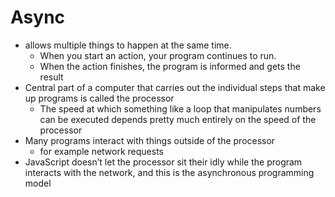 # Async
- allows multiple things to happen at the same time.
  - When you start an action, your program continues to run.
  - When the action finishes, the program is informed and gets the result
- Central part of a computer that carries out the individual steps that make up programs is called the processor
  - The speed at which something like a loop that manipulates numbers can be executed depends pretty much entirely on the speed of the processor
- Many programs interact with things outside of the processor
  - for example network requests
- JavaScript doesn’t let the processor sit their idly while the program interacts with the network, and this is the asynchronous programming model 
